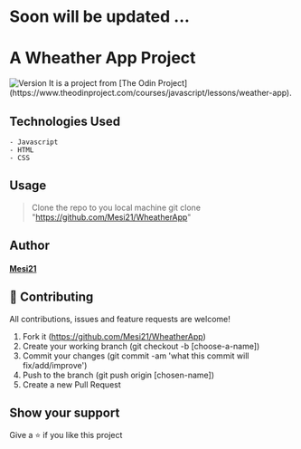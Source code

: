 # Soon will be updated ... 

# A Wheather App Project
<img alt="Version" src="https://img.shields.io/badge/version-1.0.0-blue.svg?cacheSeconds=2592000" />
It is a project from [The Odin Project](https://www.theodinproject.com/courses/javascript/lessons/weather-app). 

## Technologies Used
    - Javascript
    - HTML
    - CSS

## Usage

> Clone the repo to you local machine
    git clone "https://github.com/Mesi21/WheatherApp"


## Author

#### [Mesi21](https://github.com/Mesi21)

## 🤝 Contributing
All contributions, issues and feature requests are welcome!

1. Fork it (https://github.com/Mesi21/WheatherApp)
2. Create your working branch (git checkout -b [choose-a-name])
3. Commit your changes (git commit -am 'what this commit will fix/add/improve')
4. Push to the branch (git push origin [chosen-name])
5. Create a new Pull Request

## Show your support
Give a ⭐️ if you like this project
